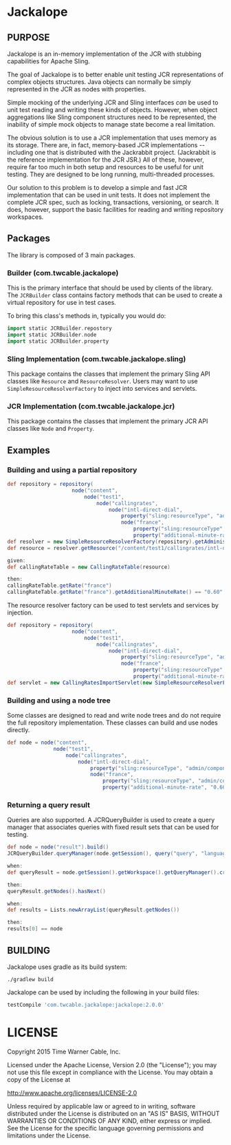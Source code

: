 # Jackalope

## PURPOSE

Jackalope is an in-memory implementation of the JCR with stubbing capabilities for Apache Sling.

The goal of Jackalope is to better enable unit testing JCR representations of complex objects structures.
Java objects can normally be simply represented in the JCR as nodes with properties.

Simple mocking of the underlying JCR and Sling interfaces *can* be used to unit test reading and writing
these kinds of objects. However, when object aggregations like Sling component structures need to be
represented, the inability of simple mock objects to manage state become a real limitation.

The obvious solution is to use a JCR implementation that uses memory as its storage.
There are, in fact, memory-based JCR implementations -- including one that is distributed with the Jackrabbit project.
(Jackrabbit is the reference implementation for the JCR JSR.) All of these, however, require far too much in both
setup and resources to be useful for unit testing. They are designed to be long running, multi-threaded processes.

Our solution to this problem is to develop a simple and fast JCR implementation that can be used in unit tests.
It does not implement the complete JCR spec, such as locking, transactions, versioning, or search.
It does, however, support the basic facilities for reading and writing repository workspaces.

## Packages

The library is composed of 3 main packages.

### Builder (com.twcable.jackalope)

This is the primary interface that should be used by clients of the library.
The `JCRBuilder` class contains factory methods that can be used to create a virtual repository for use in test cases.

To bring this class's methods in, typically you would do:
```groovy
import static JCRBuilder.repostory
import static JCRBuilder.node
import static JCRBuilder.property
```

### Sling Implementation (com.twcable.jackalope.sling)

This package contains the classes that implement the primary Sling API classes like `Resource` and `ResourceResolver`.
Users may want to use `SimpleResourceResolverFactory` to inject into services and servlets.

### JCR Implementation (com.twcable.jackalope.jcr)

This package contains the classes that implement the primary JCR API classes like `Node` and `Property`.

## Examples

### Building and using a partial repository

```groovy
def repository = repository(
                     node("content",
                         node("test1",
                             node("callingrates",
                                 node("intl-direct-dial",
                                     property("sling:resourceType", "admin/components/content/callingratetable"),
                                     node("france",
                                         property("sling:resourceType", "admin/components/content/callingrate"),
                                         property("additional-minute-rate", "0.60"))))))).build()
def resolver = new SimpleResourceResolverFactory(repository).getAdministrativeResourceResolver()
def resource = resolver.getResource("/content/test1/callingrates/intl-direct-dial")

given:
def callingRateTable = new CallingRateTable(resource)

then:
callingRateTable.getRate("france")
callingRateTable.getRate("france").getAdditionalMinuteRate() == "0.60"
```

The resource resolver factory can be used to test servlets and services by injection.

```groovy
def repository = repository(
                     node("content",
                         node("test1",
                             node("callingrates",
                                 node("intl-direct-dial",
                                     property("sling:resourceType", "admin/components/content/callingratetable"),
                                     node("france",
                                         property("sling:resourceType", "admin/components/content/callingrate"),
                                         property("additional-minute-rate", "0.60"))))))).build()
def servlet = new CallingRatesImportServlet(new SimpleResourceResolverFactory(repository))
```

### Building and using a node tree

Some classes are designed to read and write node trees and do not require the full repository
implementation.  These classes can build and use nodes directly.

```groovy
def node = node("content",
               node("test1",
                   node("callingrates",
                       node("intl-direct-dial",
                           property("sling:resourceType", "admin/components/content/callingratetable"),
                           node("france",
                               property("sling:resourceType", "admin/components/content/callingrate"),
                               property("additional-minute-rate", "0.60"))))))).build()
```

### Returning a query result

Queries are also supported.  A JCRQueryBuilder is used to create a query manager that associates queries
with fixed result sets that can be used for testing.

```groovy
def node = node("result").build()
JCRQueryBuilder.queryManager(node.getSession(), query("query", "language", result(node))).build()

when:
def queryResult = node.getSession().getWorkspace().getQueryManager().createQuery("query", "language").execute()

then:
queryResult.getNodes().hasNext()

when:
def results = Lists.newArrayList(queryResult.getNodes())

then:
results[0] == node
```

## BUILDING

Jackalope uses gradle as its build system:

`./gradlew build`

Jackalope can be used by including the following in your
build files:

```groovy
testCompile 'com.twcable.jackalope:jackalope:2.0.0'
```
# LICENSE

Copyright 2015 Time Warner Cable, Inc.

Licensed under the Apache License, Version 2.0 (the "License"); you may not use this file except in compliance
with the License. You may obtain a copy of the License at

http://www.apache.org/licenses/LICENSE-2.0

Unless required by applicable law or agreed to in writing, software distributed under the License is distributed on
an "AS IS" BASIS, WITHOUT WARRANTIES OR CONDITIONS OF ANY KIND, either express or implied. See the License for
the specific language governing permissions and limitations under the License.
